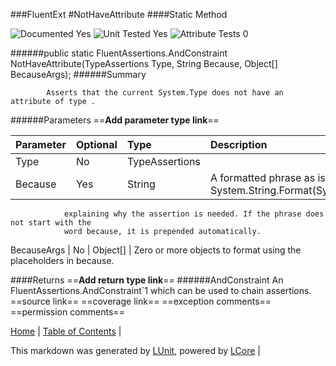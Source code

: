 ###FluentExt
#NotHaveAttribute
####Static Method

![Documented Yes](http://b.repl.ca/v1/Documented-Yes-brightgreen.png) ![Unit Tested Yes](http://b.repl.ca/v1/Unit%20Tested-Yes-brightgreen.png) ![Attribute Tests 0](http://b.repl.ca/v1/Attribute%20Tests-0-lightgrey.png)

######public static FluentAssertions.AndConstraint<TypeAssertions> NotHaveAttribute(TypeAssertions Type, String Because, Object[] BecauseArgs);
######Summary

            Asserts that the current System.Type does not have an attribute of type .
            
######Parameters
==__Add parameter type link__==

Parameter | Optional | Type | Description
:---  | :---  | :---  | :--- 
Type | No | TypeAssertions | 
Because | Yes | String | A formatted phrase as is supported by System.String.Format(System.String,System.Object[])
                explaining why the assertion is needed. If the phrase does not start with the
                word because, it is prepended automatically.
            
BecauseArgs | No | Object[] | Zero or more objects to format using the placeholders in because.

####Returns
==__Add return type link__==
######AndConstraint<TypeAssertions>
An FluentAssertions.AndConstraint`1 which can be used to chain assertions.
==source link==
==coverage link==
==exception comments==
==permission comments==

[Home](../../README.md) | [Table of Contents](../../TableOfContents.md) | 


This markdown was generated by [LUnit](https://github.com/CodeSingularity/LUnit), powered by [LCore](https://github.com/CodeSingularity/LCore) | 

